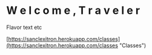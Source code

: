 <!-- TITLE: LEXITRON™ Home Screen -->
<!-- SUBTITLE: LEXITRON™, your digital guide to Magnos -->

# W e l c o m e , T r a v e l e r
Flavor text etc


[https://sanclexitron.herokuapp.com/classes](https://sanclexitron.herokuapp.com/classes "Classes")
